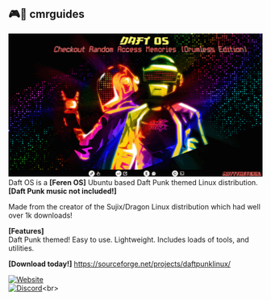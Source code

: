 ## 🎮🎉 cmrguides</br>
![image](https://raw.githubusercontent.com/Daft-OS/Daft-OS/main/daftos.gif)
Daft OS is a **[Feren OS]** Ubuntu based Daft Punk themed Linux distribution. **[Daft Punk music not included!]**

Made from the creator of the Sujix/Dragon Linux distribution which had well over 1k downloads!</br>

**[Features]**</br>
Daft Punk themed!
Easy to use.
Lightweight.
Includes loads of tools, and utilities.</br>

**[Download today!]**
https://sourceforge.net/projects/daftpunklinux/</br>

[![Website](https://tinyurl.com/bdffr5tr)](https://home.venith.net)<br>
[![Discord](https://tinyurl.com/3b9s4sz7)](https://gg.gg/venith_)<br>
